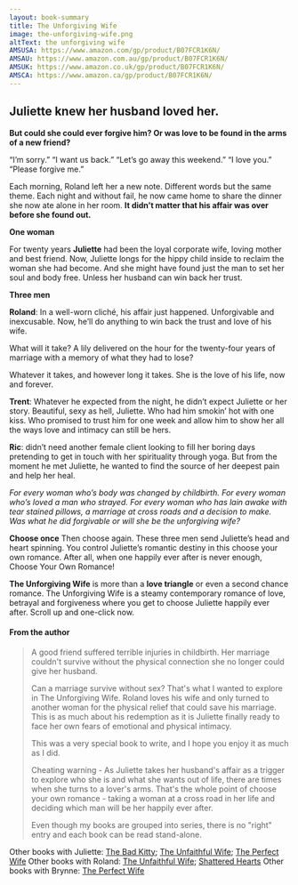 ```yaml
---
layout: book-summary
title: The Unforgiving Wife
image: the-unforgiving-wife.png
altText: the unforgiving wife
AMSUSA: https://www.amazon.com/gp/product/B07FCR1K6N/
AMSAU: https://www.amazon.com.au/gp/product/B07FCR1K6N/
AMSUK: https://www.amazon.co.uk/gp/product/B07FCR1K6N/
AMSCA: https://www.amazon.ca/gp/product/B07FCR1K6N/
---
```


## Juliette knew her husband loved her.
**But could she could ever forgive him? Or was love to be found in the arms of a new friend?**

“I’m sorry.”  “I want us back.”  “Let’s go away this weekend.”
“I love you.”  “Please forgive me.”

Each morning, Roland left her a new note. Different words but the same theme. Each night and without fail, he now came home to share the dinner she now ate alone in her room. **It didn’t matter that his affair was over before she found out.** 

**One woman**

For twenty years **Juliette** had been the loyal corporate wife, loving mother and best friend. Now, Juliette longs for the hippy child inside to reclaim the woman she had become. And she might have found just the man to set her soul and body free. Unless her husband can win back her trust.

**Three men**

**Roland**: In a well-worn cliché, his affair just happened. Unforgivable and inexcusable. Now, he’ll do anything to win back the trust and love of his wife.

What will it take? A lily delivered on the hour for the twenty-four years of marriage with a memory of what they had to lose?

Whatever it takes, and however long it takes. She is the love of his life, now and forever.

**Trent**:  Whatever he expected from the night, he didn’t expect Juliette or her story. Beautiful, sexy as hell, Juliette. Who had him smokin’ hot with one kiss. Who promised to trust him for one week and allow him to show her all the ways love and intimacy can still be hers. 

**Ric**: didn’t need another female client looking to fill her boring days pretending to get in touch with her spirituality through yoga. But from the moment he met Juliette, he wanted to find the source of her deepest pain and help her heal.


*For every woman who’s body was changed by childbirth.
For every woman who’s loved a man who strayed.
For every woman who has lain awake with tear stained pillows, a marriage at cross roads and a decision to make.
Was what he did forgivable or will she be the unforgiving wife?*

**Choose once** Then choose again. These three men send Juliette’s head and heart spinning. You control Juliette’s romantic destiny in this choose your own romance. After all, when one happily ever after is never enough, Choose Your Own Romance!

**The Unforgiving Wife** is more than a **love triangle** or even a second chance romance. The Unforgiving Wife is a steamy contemporary romance of love, betrayal and forgiveness where you get to choose Juliette happily ever after. Scroll up and one-click now.



#### From the author

> A good friend suffered terrible injuries in childbirth. Her marriage couldn't survive without the physical connection she no longer could give her husband.
> 
> Can a marriage survive without sex? That's what I wanted to explore in The Unforgiving Wife. Roland loves his wife and only turned to another woman for the physical relief that could save his marriage. This is as much about his redemption as it is Juliette finally ready to face her own fears of emotional and physical intimacy.
>
> This was a very special book to write, and I hope you enjoy it as much as I did.
> 
> Cheating warning - As Juliette takes her husband's affair as a trigger to explore who she is and what she wants out of life, there are times when she turns to a lover's arms. That's the whole point of choose your own romance - taking a woman at a cross road in her life and deciding which man will be her happily ever after.
> 
> Even though my books are grouped into series, there is no "right" entry and each book can be read stand-alone. 

Other books with Juliette: [The Bad Kitty](https://www.amazon.com/dp/B07N1XZM99/ "The Bad Kitty"); [The Unfaithful Wife](https://www.amazon.com/gp/product/B07D91M4Q6/ "The Unfaithful Wife"); [The Perfect Wife](https://www.amazon.com/gp/product/B07NBKTXY9/ "The Perfect Wife") 
Other books with Roland: [The Unfaithful Wife](https://www.amazon.com/gp/product/B07D91M4Q6/ "The Unfaithful Wife"); [Shattered Hearts](https://www.amazon.com/gp/product/B07NJ5GWST/ "Shattered Hearts")
Other books with Brynne: [The Perfect Wife](https://www.amazon.com/gp/product/B07NBKTXY9/ "The Perfect Wife")
